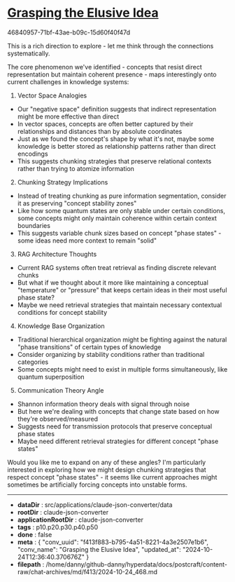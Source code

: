 # [Grasping the Elusive Idea](https://claude.ai/chat/f413f883-b795-4a51-8221-4a3e2507e1b6)

46840957-71bf-43ae-b09c-15d60f40f47d

 This is a rich direction to explore - let me think through the connections systematically.

The core phenomenon we've identified - concepts that resist direct representation but maintain coherent presence - maps interestingly onto current challenges in knowledge systems:

1. Vector Space Analogies
- Our "negative space" definition suggests that indirect representation might be more effective than direct
- In vector spaces, concepts are often better captured by their relationships and distances than by absolute coordinates
- Just as we found the concept's shape by what it's not, maybe some knowledge is better stored as relationship patterns rather than direct encodings
- This suggests chunking strategies that preserve relational contexts rather than trying to atomize information

2. Chunking Strategy Implications
- Instead of treating chunking as pure information segmentation, consider it as preserving "concept stability zones"
- Like how some quantum states are only stable under certain conditions, some concepts might only maintain coherence within certain context boundaries
- This suggests variable chunk sizes based on concept "phase states" - some ideas need more context to remain "solid"

3. RAG Architecture Thoughts
- Current RAG systems often treat retrieval as finding discrete relevant chunks
- But what if we thought about it more like maintaining a conceptual "temperature" or "pressure" that keeps certain ideas in their most useful phase state?
- Maybe we need retrieval strategies that maintain necessary contextual conditions for concept stability

4. Knowledge Base Organization
- Traditional hierarchical organization might be fighting against the natural "phase transitions" of certain types of knowledge
- Consider organizing by stability conditions rather than traditional categories
- Some concepts might need to exist in multiple forms simultaneously, like quantum superposition

5. Communication Theory Angle
- Shannon information theory deals with signal through noise
- But here we're dealing with concepts that change state based on how they're observed/measured
- Suggests need for transmission protocols that preserve conceptual phase states
- Maybe need different retrieval strategies for different concept "phase states"

Would you like me to expand on any of these angles? I'm particularly interested in exploring how we might design chunking strategies that respect concept "phase states" - it seems like current approaches might sometimes be artificially forcing concepts into unstable forms.

---

* **dataDir** : src/applications/claude-json-converter/data
* **rootDir** : claude-json-converter
* **applicationRootDir** : claude-json-converter
* **tags** : p10.p20.p30.p40.p50
* **done** : false
* **meta** : {
  "conv_uuid": "f413f883-b795-4a51-8221-4a3e2507e1b6",
  "conv_name": "Grasping the Elusive Idea",
  "updated_at": "2024-10-24T12:36:40.370676Z"
}
* **filepath** : /home/danny/github-danny/hyperdata/docs/postcraft/content-raw/chat-archives/md/f413/2024-10-24_468.md